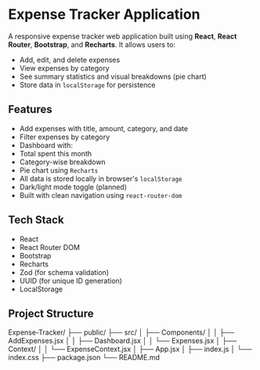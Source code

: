 #  Expense Tracker Application

A responsive expense tracker web application built using **React**, **React Router**, **Bootstrap**, and **Recharts**. It allows users to:

- Add, edit, and delete expenses
- View expenses by category
- See summary statistics and visual breakdowns (pie chart)
- Store data in `localStorage` for persistence




##  Features

-  Add expenses with title, amount, category, and date
-  Filter expenses by category
-  Dashboard with:
  - Total spent this month
  - Category-wise breakdown
  - Pie chart using `Recharts`
-  All data is stored locally in browser's `localStorage`
-  Dark/light mode toggle (planned)
-  Built with clean navigation using `react-router-dom`



##  Tech Stack

- React
- React Router DOM
- Bootstrap
- Recharts
- Zod (for schema validation)
- UUID (for unique ID generation)
- LocalStorage 



##  Project Structure

Expense-Tracker/
├── public/
├── src/
│ ├── Components/
│ │ ├── AddExpenses.jsx
│ │ ├── Dashboard.jsx
│ │ └── Expenses.jsx
│ ├── Context/
│ │ └── ExpenseContext.jsx
│ ├── App.jsx
│ ├── index.js
│ └── index.css
├── package.json
└── README.md

